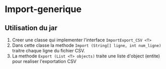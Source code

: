 # Import-generique

## Utilisation du jar
1. Creer une classe qui implementer l'interface `ImportExport_CSV <T>`
2. Dans cette classe la methode `Import (String[] ligne, int num_ligne)` traitre chaque ligne du fichier CSV.
3. La methode `Export (List <T> objects)` traite une liste d'object (entite) pour realiser l'exportation CSV